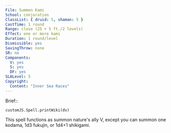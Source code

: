 ```yaml
---
File: Summon Kami
School: conjuration
ClassList: { druid: 5, shaman: 5 }
CastTime: 1 round
Range: close (25 + 5 ft./2 levels)
Effect: one or more kami
Duration: 1 round/level
Dismissible: yes
SavingThrow: none
SR: no
Components:
  V: yes
  S: yes
  DF: yes
SLALevel: 5
Copyright:
  Content: "Inner Sea Races"
---
```

Brief:: 

```dataviewjs
customJS.Spell.printWiki(dv)
```

This spell functions as summon nature's ally V, except you can summon one kodama, 1d3 fukujin, or 1d4+1 shikigami.
